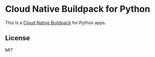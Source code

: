 # Cloud Native Buildpack for Python

This is a [Cloud Native Buildpack](https://buildpacks.io) for Python apps.

## License

MIT
